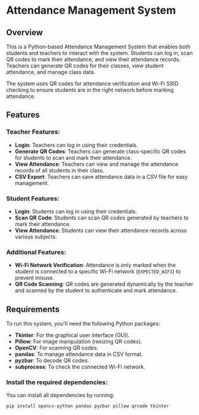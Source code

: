 # Attendance Management System

## Overview

This is a Python-based Attendance Management System that enables both students and teachers to interact with the system. Students can log in, scan QR codes to mark their attendance, and view their attendance records. Teachers can generate QR codes for their classes, view student attendance, and manage class data.

The system uses QR codes for attendance verification and Wi-Fi SSID checking to ensure students are in the right network before marking attendance.

## Features

### Teacher Features:
- **Login**: Teachers can log in using their credentials.
- **Generate QR Codes**: Teachers can generate class-specific QR codes for students to scan and mark their attendance.
- **View Attendance**: Teachers can view and manage the attendance records of all students in their class.
- **CSV Export**: Teachers can save attendance data in a CSV file for easy management.

### Student Features:
- **Login**: Students can log in using their credentials.
- **Scan QR Code**: Students can scan QR codes generated by teachers to mark their attendance.
- **View Attendance**: Students can view their attendance records across various subjects.

### Additional Features:
- **Wi-Fi Network Verification**: Attendance is only marked when the student is connected to a specific Wi-Fi network (`EXPECTED_WIFI`) to prevent misuse.
- **QR Code Scanning**: QR codes are generated dynamically by the teacher and scanned by the student to authenticate and mark attendance.
  
## Requirements

To run this system, you'll need the following Python packages:

- **Tkinter**: For the graphical user interface (GUI).
- **Pillow**: For image manipulation (resizing QR codes).
- **OpenCV**: For scanning QR codes.
- **pandas**: To manage attendance data in CSV format.
- **pyzbar**: To decode QR codes.
- **subprocess**: To check the connected Wi-Fi network.

### Install the required dependencies:
You can install all dependencies by running:

```bash
pip install opencv-python pandas pyzbar pillow qrcode tkinter
